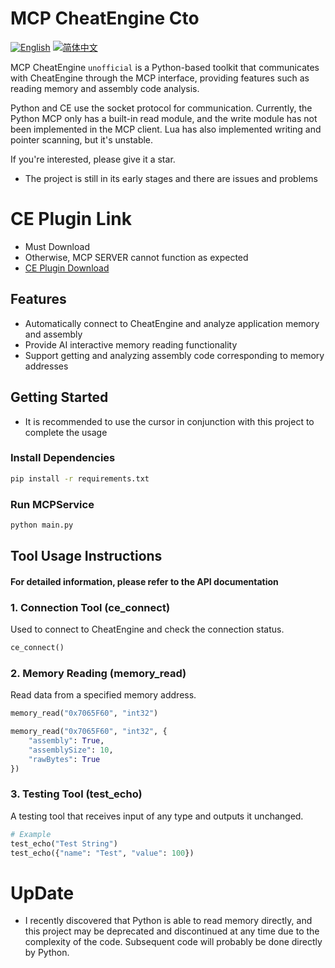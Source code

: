 # MCP CheatEngine Cto

[![English](https://img.shields.io/badge/English-Click-yellow)](README.md)
[![简体中文](https://img.shields.io/badge/中文文档-点击查看-orange)](docs/README-zh.md)


MCP CheatEngine `unofficial` is a Python-based toolkit that communicates with CheatEngine through the MCP interface, providing features such as reading memory and assembly code analysis.

Python and CE use the socket protocol for communication. Currently, the Python MCP only has a built-in read module, and the write module has not been implemented in the MCP client. Lua has also implemented writing and pointer scanning, but it's unstable.

If you're interested, please give it a star.

* The project is still in its early stages and there are issues and problems
# CE Plugin Link

* Must Download
* Otherwise, MCP SERVER cannot function as expected
* [CE Plugin Download](https://github.com/Lyoneos/mcp-cheatengine-Cto_CEPlugins)

## Features

* Automatically connect to CheatEngine and analyze application memory and assembly
* Provide AI interactive memory reading functionality
* Support getting and analyzing assembly code corresponding to memory addresses


## Getting Started

* It is recommended to use the cursor in conjunction with this project to complete the usage

### Install Dependencies

```bash
pip install -r requirements.txt
```

### Run MCPService

```bash
python main.py
```

## Tool Usage Instructions

#### For detailed information, please refer to the API documentation

### 1. Connection Tool (ce_connect)

Used to connect to CheatEngine and check the connection status.

```python
ce_connect()
```

### 2. Memory Reading (memory_read)

Read data from a specified memory address.

```python
memory_read("0x7065F60", "int32")

memory_read("0x7065F60", "int32", {
    "assembly": True,
    "assemblySize": 10,
    "rawBytes": True
})
```

### 3. Testing Tool (test_echo)

A testing tool that receives input of any type and outputs it unchanged.

```python
# Example
test_echo("Test String")
test_echo({"name": "Test", "value": 100})
```

# UpDate
* I recently discovered that Python is able to read memory directly, and this project may be deprecated and discontinued at any time due to the complexity of the code. Subsequent code will probably be done directly by Python.

